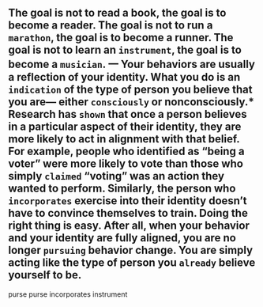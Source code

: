 The goal is not to read a book, the goal is to become a reader.
The goal is not to run a `marathon`, the goal is to become a runner.
The goal is not to learn an `instrument`, the goal is to become a
`musician`.
⼀
Your behaviors are usually a reflection of your identity. What you
do is an `indication` of the type of person you believe that you are—
either `consciously` or nonconsciously.* Research has `shown` that once a
person believes in a particular aspect of their identity, they are more
likely to act in alignment with that belief. For example, people who
identified as “being a voter” were more likely to vote than those who
simply `claimed` “voting” was an action they wanted to perform.
Similarly, the person who `incorporates` exercise into their identity
doesn’t have to convince themselves to train. Doing the right thing is
easy. After all, when your behavior and your identity are fully aligned,
you are no longer `pursuing` behavior change. You are simply acting like
the type of person you `already` believe yourself to be.
---
purse purse
incorporates  instrument